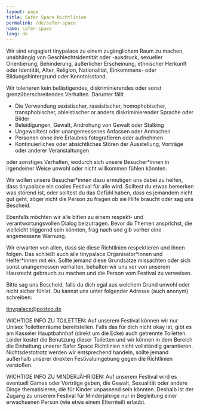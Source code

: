 ```yaml
---
layout: page
title: Safer Space Richtlinien
permalink: /de/safer-space
name: safer-space
lang: de
---
```


Wir sind engagiert tinypalace zu einem zugänglichem Raum zu machen, unabhängig von Geschlechtsidentität oder -ausdruck, sexueller Orientierung, Behinderung, äußerlicher Erscheinung, ethnischer Herkunft oder Identität, Alter, Religion, Nationalität, Einkommens- oder Bildungshintergrund oder Kenntnisstand.

Wir tolerieren kein belästigendes, diskriminierendes oder sonst grenzüberschreitendes Verhalten. Darunter fällt

- Die Verwendung sexistischer, rassistischer, homophobischer, transphobischer, <span class="help" title="Diskriminierend gegenüber Personen mit Behinderung">ableistischer</span> or anders diskriminierender Sprache oder Bilder
- Beleidigungen, Gewalt, Androhung von Gewalt oder Stalking
- Ungewolltest oder unangemessenes Anfassen oder Anmachen
- Personen ohne ihre Erlaubnis fotografieren oder aufnehmen
- Kontinuierliches oder absichtliches Stören der Ausstellung, Vorträge oder anderer Veranstaltungen

oder sonstiges Verhalten, wodurch sich unsere Besucher*innen in irgendeiner Weise unwohl oder nicht willkommen fühlen könnten.

Wir wollen unsere Besucher*innen dazu ermutigen uns dabei zu helfen, dass tinypalace ein cooles Festival für alle wird. Solltest du etwas bemerken was störend ist, oder solltest du das Gefühl haben, dass es jemandem nicht gut geht, zöger nicht die Person zu fragen ob sie Hilfe braucht oder sag uns Bescheid.

Ebenfalls möchten wir alle bitten zu einem respekt- und verantwortungsvollen Dialog beizutragen. Bevor du Themen ansprichst, die vielleicht <span class="help" title="Trigger (Auslöser) können bestimmte Themen, Wörter oder Bilder sein, die negative Assoziationen oder Erinnerungen bei Menschen mit - meist traumatischen - Erfahrungen auslösen">triggernd</span> sein könnten, frag nach und gib vorher eine angemessene <span class="help" title='Beispiel: "Triggerwarnung, in meinem Vortag werde ich auch über explizite Gewalt und homophobische Sprache reden"'>Warnung</span>.

Wir erwarten von allen, dass sie diese Richtlinien respektieren und ihnen folgen. Das schließt auch alle tinypalace Organisator\*innen und Helfer\*innen mit ein. Sollte jemand diese Grundsätze missachten oder sich sonst unangemessen verhalten, behalten wir uns vor von unserem Hausrecht gebrauch zu machen und die Person vom Festival zu verweisen.

Bitte sag uns Bescheid, falls du dich egal aus welchem Grund unwohl oder nicht sicher fühlst. Du kannst uns unter folgender Adresse (auch anonym) schreiben:

<a href='mailt&#111;&#58;ti&#110;%7&#57;p&#97;lace&#64;p%&#54;F&#37;7&#51;&#37;7&#52;&#101;&#111;&#46;&#100;e'>tin<span style="display:none">REMOVETHIS</span>ypala&#99;e&#64;post&#101;o&#46;d&#101;</a>
  

WICHTIGE INFO ZU TOILETTEN: Auf unserem Festival können wir nur Unisex Toilettenräume bereitstellen. Falls das für dich nicht okay ist, gibt es am Kasseler Hauptbahnhof (direkt um die Ecke) auch getrennte Toiletten. Leider kostet die Benutzung dieser Toiletten und wir können in dem Bereich die Einhaltung unserer Safer Space Richtlinien nicht vollständig garantieren.
Nichtsdestotrotz werden wir entsprechend handeln, sollte jemand außerhalb unserer direkten Festivalumgebung gegen die Richtlinien verstoßen.

WICHTIGE INFO ZU MINDERJÄHRIGEN: Auf unserem Festival wird es eventuell Games oder Vorträge geben, die Gewalt, Sexualität oder andere Dinge thematisieren, die für Kinder unpassend sein könnten. Deshalb ist der Zugang zu unserem Festival für Minderjährige nur in Begleitung einer erwachsenen Person (wie etwa einem Elternteil) erlaubt.